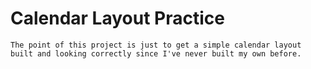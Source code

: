 # Calendar Layout Practice
    The point of this project is just to get a simple calendar layout built and looking correctly since I've never built my own before.

